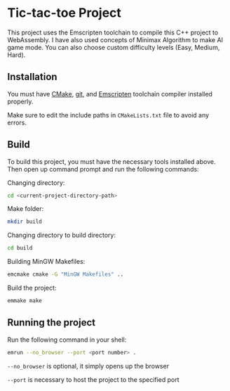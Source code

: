 # Tic-tac-toe Project

This project uses the Emscripten toolchain to compile this C++ project to WebAssembly. I have also used concepts of Minimax Algorithm to make AI game mode. You can also choose custom difficulty levels (Easy, Medium, Hard).

## Installation

You must have [CMake](https://cmake.org/download/), [git](https://git-scm.com), and [Emscripten](https://emscripten.org/docs/getting_started/downloads.html) toolchain compiler installed properly.

Make sure to edit the include paths in `CMakeLists.txt` file to avoid any errors.

## Build

To build this project, you must have the necessary tools installed above. Then open up command prompt and run the following commands:

Changing directory:
```bash
cd <current-project-directory-path>
```
Make folder:
```bash
mkdir build
```
Changing directory to build directory:
```bash
cd build
```
Building MinGW Makefiles:
```bash
emcmake cmake -G "MinGW Makefiles" ..
```
Build the project:
```bash
emmake make
```

## Running the project
Run the following command in your shell:

```bash
emrun --no_browser --port <port number> .
```

`--no_browser` is optional, it simply opens up the browser

`--port` is necessary to host the project to the specified port